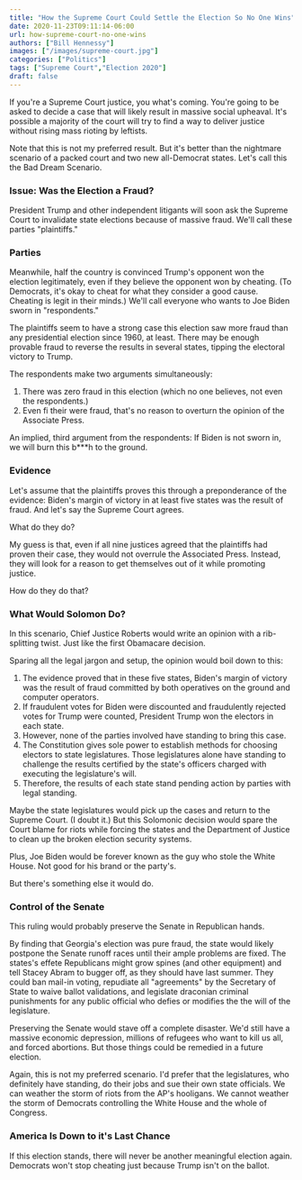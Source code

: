 ```yaml
---
title: "How the Supreme Court Could Settle the Election So No One Wins"
date: 2020-11-23T09:11:14-06:00
url: how-supreme-court-no-one-wins
authors: ["Bill Hennessy"]
images: ["/images/supreme-court.jpg"]
categories: ["Politics"]
tags: ["Supreme Court","Election 2020"]
draft: false
---
```


If you're a Supreme Court justice, you what's coming. You're going to be asked to decide a case that will likely result in massive social upheaval. It's possible a majority of the court will try to find a way to deliver justice without rising mass rioting by leftists. 

Note that this is not my preferred result. But it's better than the nightmare scenario of a packed court and two new all-Democrat states. Let's call this the Bad Dream Scenario.

### Issue: Was the Election a Fraud?

President Trump and other independent litigants will soon ask the Supreme Court to invalidate state elections because of massive fraud. We'll call these parties "plaintiffs."

### Parties

Meanwhile, half the country is convinced Trump's opponent won the election legitimately, even if they believe the opponent won by cheating. (To Democrats, it's okay to cheat for what they consider a good cause. Cheating is legit in their minds.) We'll call everyone who wants to Joe Biden sworn in "respondents." 

The plaintiffs seem to have a strong case this election saw more fraud than any presidential election since 1960, at least. There may be enough provable fraud to reverse the results in several states, tipping the electoral victory to Trump. 

The respondents make two arguments simultaneously:

1. There was zero fraud in this election (which no one believes, not even the respondents.)
2. Even fi their were fraud, that's no reason to overturn the opinion of the Associate Press.

An implied, third argument from the respondents: If Biden is not sworn in, we will burn this b***h to the ground. 

### Evidence

Let's assume that the plaintiffs proves this through a preponderance of the evidence: Biden's margin of victory in at least five states was the result of fraud. And let's say the Supreme Court agrees. 

What do they do? 

My guess is that, even if all nine justices agreed that the plaintiffs had proven their case, they would not overrule the Associated Press. Instead, they will look for a reason to get themselves out of it while promoting justice. 

How do they do that? 

### What Would Solomon Do?

In this scenario, Chief Justice Roberts would write an opinion with a rib-splitting twist. Just like the first Obamacare decision. 

Sparing all the legal jargon and setup, the opinion would boil down to this:

1. The evidence proved that in these five states, Biden's margin of victory was the result of fraud committed by both operatives on the ground and computer operators. 
2. If fraudulent votes for Biden were discounted and fraudulently rejected votes for Trump were counted, President Trump won the electors in each state. 
3. However, none of the parties involved have standing to bring this case. 
4. The Constitution gives sole power to establish methods for choosing electors to state legislatures. Those legislatures alone have standing to challenge the results certified by the state's officers charged with executing the legislature's will. 
5. Therefore, the results of each state stand pending action by parties with legal standing. 

Maybe the state legislatures would pick up the cases and return to the Supreme Court. (I doubt it.) But this Solomonic decision would spare the Court blame for riots while forcing the states and the Department of Justice to clean up the broken election security systems. 

Plus, Joe Biden would be forever known as the guy who stole the White House. Not good for his brand or the party's.

But there's something else it would do. 

### Control of the Senate

This ruling would probably preserve the Senate in Republican hands. 

By finding that Georgia's election was pure fraud, the state would likely postpone the Senate runoff races until their ample problems are fixed. The states's effete Republicans might grow spines (and other equipment) and tell Stacey Abram to bugger off, as they should have last summer. They could ban mail-in voting, repudiate all "agreements" by the Secretary of State to waive ballot validations, and legislate draconian criminal punishments for any public official who defies or modifies the the will of the legislature. 

Preserving the Senate would stave off a complete disaster. We'd still have a massive economic depression, millions of refugees who want to kill us all, and forced abortions. But those things could be remedied in a future election. 

Again, this is not my preferred scenario. I'd prefer that the legislatures, who definitely have standing, do their jobs and sue their own state officials. We can weather the storm of riots from the AP's hooligans. We cannot weather the storm of Democrats controlling the White House and the whole of Congress. 

### America Is Down to it's Last Chance

If this election stands, there will never be another meaningful election again. Democrats won't stop cheating just because Trump isn't on the ballot. 
